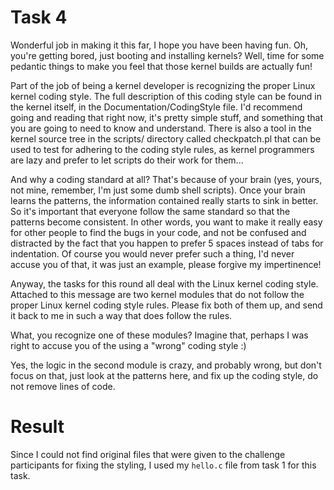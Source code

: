 # Task 4

Wonderful job in making it this far, I hope you have been having fun.
Oh, you're getting bored, just booting and installing kernels?  Well,
time for some pedantic things to make you feel that those kernel builds
are actually fun!

Part of the job of being a kernel developer is recognizing the proper
Linux kernel coding style.  The full description of this coding style
can be found in the kernel itself, in the Documentation/CodingStyle
file.  I'd recommend going and reading that right now, it's pretty
simple stuff, and something that you are going to need to know and
understand.  There is also a tool in the kernel source tree in the
scripts/ directory called checkpatch.pl that can be used to test for
adhering to the coding style rules, as kernel programmers are lazy and
prefer to let scripts do their work for them...

And why a coding standard at all?  That's because of your brain (yes,
yours, not mine, remember, I'm just some dumb shell scripts).  Once your
brain learns the patterns, the information contained really starts to
sink in better.  So it's important that everyone follow the same
standard so that the patterns become consistent.  In other words, you
want to make it really easy for other people to find the bugs in your
code, and not be confused and distracted by the fact that you happen to
prefer 5 spaces instead of tabs for indentation.  Of course you would
never prefer such a thing, I'd never accuse you of that, it was just an
example, please forgive my impertinence!

Anyway, the tasks for this round all deal with the Linux kernel coding
style.  Attached to this message are two kernel modules that do not
follow the proper Linux kernel coding style rules.  Please fix both of
them up, and send it back to me in such a way that does follow the
rules.

What, you recognize one of these modules?  Imagine that, perhaps I was
right to accuse you of the using a "wrong" coding style :)

Yes, the logic in the second module is crazy, and probably wrong, but
don't focus on that, just look at the patterns here, and fix up the
coding style, do not remove lines of code.

# Result

Since I could not find original files that were given to the challenge participants for fixing the styling, I used my `hello.c` file from task 1 for this task.
